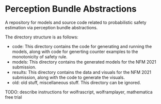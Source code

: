 # Perception Bundle Abstractions
A repository for models and source code related to probabilistic safety estimation via perception bundle abstractions. 

The directory structure is as follows:
- code: This directory contains the code for generating and running the models, along with code for generting counter examples to the monotonicity of safety rule.
- models: This directory contains the generated models for the NFM 2021 submission.
- results: This directory contains the data and visuals for the NFM 2021 submission, along with the code to generate the visuals.
- old: old stuff, miscellaneous stuff. This directory can be ignored.

TODO: describe instructions for wolfrascript, wolframplayer, mathematica free trial
